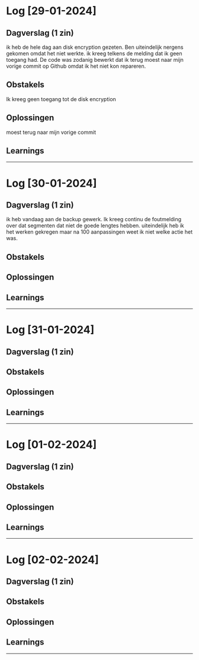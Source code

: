 # Log [29-01-2024]


## Dagverslag (1 zin)

ik heb de hele dag aan disk encryption gezeten. Ben uiteindelijk nergens gekomen omdat het niet werkte. ik kreeg telkens de melding dat ik geen toegang had. De code was zodanig bewerkt dat ik terug moest naar mijn vorige commit op Github omdat ik het niet kon repareren.

## Obstakels

Ik kreeg geen toegang tot de disk encryption

## Oplossingen
 moest terug naar mijn vorige commit

## Learnings


---
# Log [30-01-2024]


## Dagverslag (1 zin)

ik heb vandaag aan de backup gewerk. Ik kreeg continu de foutmelding over dat segmenten dat niet de goede lengtes hebben. uiteindelijk heb ik het werken gekregen maar na 100 aanpassingen weet ik niet welke actie het was.


## Obstakels


## Oplossingen


## Learnings


---
# Log [31-01-2024]


## Dagverslag (1 zin)


## Obstakels


## Oplossingen


## Learnings


---
# Log [01-02-2024]


## Dagverslag (1 zin)


## Obstakels


## Oplossingen


## Learnings


---
# Log [02-02-2024]


## Dagverslag (1 zin)


## Obstakels


## Oplossingen


## Learnings


---